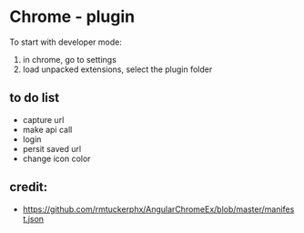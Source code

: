 Chrome - plugin
===============

To start with developer mode:

1. in chrome, go to settings
1. load unpacked extensions, select the plugin folder


## to do list

* capture url
* make api call
* login
* persit saved url
* change icon color

## credit:

* https://github.com/rmtuckerphx/AngularChromeEx/blob/master/manifest.json
